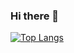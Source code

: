### Hi there 👋

[![Top Langs](https://github-readme-stats-git-masterrstaa-rickstaa.vercel.app/api/top-langs/?username=Sadaananth&layout=compact&langs_count=5)](https://github.com/anuraghazra/github-readme-stats)
